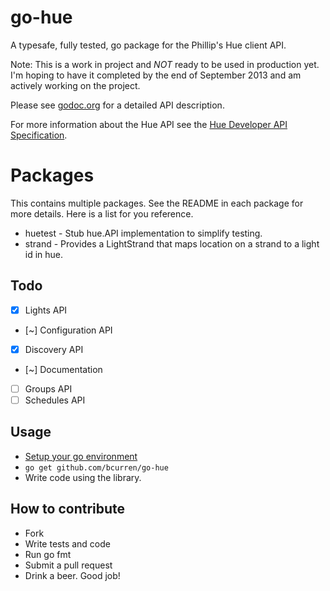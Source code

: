 # go-hue

A typesafe, fully tested, go package for the Phillip's Hue client API. 

Note: This is a work in project and *NOT* ready to be used in production yet. I'm hoping to have it completed by the end of September 2013 and am actively working on the project.

Please see [godoc.org](http://godoc.org/github.com/bcurren/go-hue) for a detailed API
description.

For more information about the Hue API see the [Hue Developer API Specification](http://developers.meethue.com/).

# Packages

This contains multiple packages. See the README in each package for more details. Here is a list for you reference.

* huetest - Stub hue.API implementation to simplify testing.
* strand - Provides a LightStrand that maps location on a strand to a light id in hue. 

## Todo

- [X] Lights API
- [~] Configuration API
- [X] Discovery API
- [~] Documentation
- [ ] Groups API
- [ ] Schedules API

## Usage

* [Setup your go environment](http://golang.org/doc/code.html)
* ```go get github.com/bcurren/go-hue```
* Write code using the library.

## How to contribute
* Fork
* Write tests and code
* Run go fmt
* Submit a pull request
* Drink a beer. Good job!
